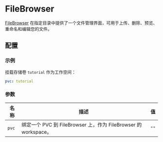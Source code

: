 # FileBrowser

[FileBrowser](https://github.com/filebrowser/filebrowser) 在指定目录中提供了一个文件管理界面，可用于上传、删除、预览、重命名和编辑您的文件。

## 配置

### 示例

挂载存储卷 `tutorial` 作为工作空间：

```yaml
pvc: tutorial
```

### 参数

| 名称  | 描述                                                          | 值   |
| ----- | ------------------------------------------------------------- | ---- |
| `pvc` | 绑定一个 PVC 到 FileBrowser 上，作为 FileBrowser 的 workspace。 | `""` |
